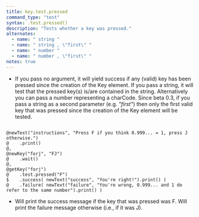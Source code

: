 ```yaml
---
title: key.test.pressed
command_type: "test"
syntax: .test.pressed()
description: "Tests whether a key was pressed."
alternates:
  - name: " string "
  - name: " string , \"first\" "
  - name: " number "
  - name: " number , \"first\" "
notes: true
---
```


+ If you pass no argument, it will yield success if any (valid) key has been pressed since the creation of the Key element. If you pass a string, it will test that the pressed key(s) is/are contained in the string. Alternatively you can pass a number representing a charCode. Since beta 0.3, if you pass a string as a second parameter (e.g. *"first"*) then only the first valid key that was pressed since the creation of the Key element will be tested.

<!--more-->

<pre><code class="language-diff-javascript diff-highlight try-true">
@newText("instructions", "Press F if you think 0.999... = 1, press J otherwise.")
@    .print()
@,
@newKey("forj", "FJ")
@    .wait()
@,
@getKey("forj")
@    .test.pressed("F")
$    .success( newText("success", "You're right!").print() )
@    .failure( newText("failure", "You're wrong, 0.999... and 1 do refer to the same number").print() )
</code></pre>

+ Will print the success message if the key that was pressed was F. Will print the failure message otherwise (i.e., if it was J).		
